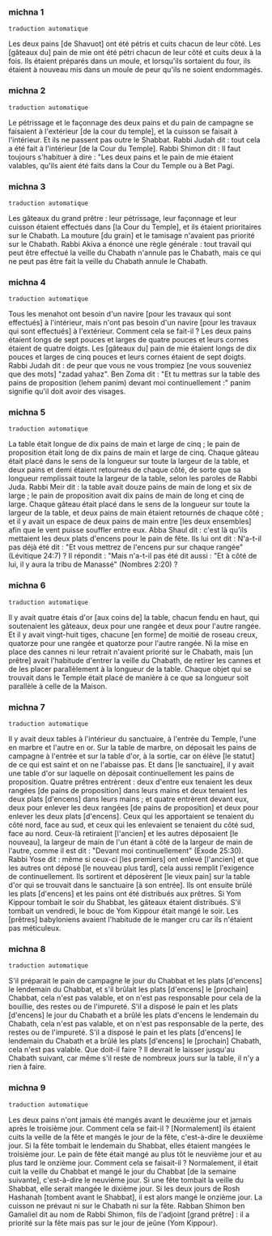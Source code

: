 
### michna 1

`traduction automatique`

Les deux pains [de Shavuot] ont été pétris et cuits chacun de leur côté. Les [gâteaux du] pain de mie ont été pétri chacun de leur côté et cuits deux à la fois. Ils étaient préparés dans un moule, et lorsqu'ils sortaient du four, ils étaient à nouveau mis dans un moule de peur qu'ils ne soient endommagés.

### michna 2

`traduction automatique`

Le pétrissage et le façonnage des deux pains et du pain de campagne se faisaient à l'extérieur [de la cour du temple], et la cuisson se faisait à l'intérieur. Et ils ne passent pas outre le Shabbat. Rabbi Judah dit : tout cela a été fait à l'intérieur [de la Cour du Temple]. Rabbi Shimon dit : Il faut toujours s'habituer à dire : "Les deux pains et le pain de mie étaient valables, qu'ils aient été faits dans la Cour du Temple ou à Bet Pagi.

### michna 3

`traduction automatique`

Les gâteaux du grand prêtre : leur pétrissage, leur façonnage et leur cuisson étaient effectués dans [la Cour du Temple], et ils étaient prioritaires sur le Chabath. La mouture [du grain] et le tamisage n'avaient pas priorité sur le Chabath. Rabbi Akiva a énoncé une règle générale : tout travail qui peut être effectué la veille du Chabath n'annule pas le Chabath, mais ce qui ne peut pas être fait la veille du Chabath annule le Chabath.

### michna 4

`traduction automatique`

Tous les menahot ont besoin d'un navire [pour les travaux qui sont effectués] à l'intérieur, mais n'ont pas besoin d'un navire [pour les travaux qui sont effectués] à l'extérieur. Comment cela se fait-il ? Les deux pains étaient longs de sept pouces et larges de quatre pouces et leurs cornes étaient de quatre doigts. Les [gâteaux du] pain de mie étaient longs de dix pouces et larges de cinq pouces et leurs cornes étaient de sept doigts. Rabbi Judah dit : de peur que vous ne vous trompiez [ne vous souveniez que des mots] "zadad yahaz". Ben Zoma dit : "Et tu mettras sur la table des pains de proposition (lehem panim) devant moi continuellement :" panim signifie qu'il doit avoir des visages.

### michna 5

`traduction automatique`

La table était longue de dix pains de main et large de cinq ; le pain de proposition était long de dix pains de main et large de cinq. Chaque gâteau était placé dans le sens de la longueur sur toute la largeur de la table, et deux pains et demi étaient retournés de chaque côté, de sorte que sa longueur remplissait toute la largeur de la table, selon les paroles de Rabbi Juda. Rabbi Meir dit : la table avait douze pains de main de long et six de large ; le pain de proposition avait dix pains de main de long et cinq de large. Chaque gâteau était placé dans le sens de la longueur sur toute la largeur de la table, et deux pains de main étaient retournés de chaque côté ; et il y avait un espace de deux pains de main entre [les deux ensembles] afin que le vent puisse souffler entre eux. Abba Shaul dit : c'est là qu'ils mettaient les deux plats d'encens pour le pain de fête. Ils lui ont dit : N'a-t-il pas déjà été dit : "Et vous mettrez de l'encens pur sur chaque rangée" (Lévitique 24:7) ? Il répondit : "Mais n'a-t-il pas été dit aussi : "Et à côté de lui, il y aura la tribu de Manassé" (Nombres 2:20) ?

### michna 6

`traduction automatique`

Il y avait quatre étais d'or [aux coins de] la table, chacun fendu en haut, qui soutenaient les gâteaux, deux pour une rangée et deux pour l'autre rangée. Et il y avait vingt-huit tiges, chacune [en forme] de moitié de roseau creux, quatorze pour une rangée et quatorze pour l'autre rangée. Ni la mise en place des cannes ni leur retrait n'avaient priorité sur le Chabath, mais [un prêtre] avait l'habitude d'entrer la veille du Chabath, de retirer les cannes et de les placer parallèlement à la longueur de la table. Chaque objet qui se trouvait dans le Temple était placé de manière à ce que sa longueur soit parallèle à celle de la Maison.

### michna 7

`traduction automatique`

Il y avait deux tables à l'intérieur du sanctuaire, à l'entrée du Temple, l'une en marbre et l'autre en or. Sur la table de marbre, on déposait les pains de campagne à l'entrée et sur la table d'or, à la sortie, car on élève [le statut] de ce qui est saint et on ne l'abaisse pas. Et dans [le sanctuaire], il y avait une table d'or sur laquelle on déposait continuellement les pains de proposition. Quatre prêtres entrèrent : deux d'entre eux tenaient les deux rangées [de pains de proposition] dans leurs mains et deux tenaient les deux plats [d'encens] dans leurs mains ; et quatre entrèrent devant eux, deux pour enlever les deux rangées [de pains de proposition] et deux pour enlever les deux plats [d'encens]. Ceux qui les apportaient se tenaient du côté nord, face au sud, et ceux qui les enlevaient se tenaient du côté sud, face au nord. Ceux-là retiraient [l'ancien] et les autres déposaient [le nouveau], la largeur de main de l'un étant à côté de la largeur de main de l'autre, comme il est dit : "Devant moi continuellement" (Exode 25:30). Rabbi Yose dit : même si ceux-ci [les premiers] ont enlevé [l'ancien] et que les autres ont déposé [le nouveau plus tard], cela aussi remplit l'exigence de continuellement. Ils sortirent et déposèrent [le vieux pain] sur la table d'or qui se trouvait dans le sanctuaire [à son entrée]. Ils ont ensuite brûlé les plats [d'encens] et les pains ont été distribués aux prêtres. Si Yom Kippour tombait le soir du Shabbat, les gâteaux étaient distribués. S'il tombait un vendredi, le bouc de Yom Kippour était mangé le soir. Les [prêtres] babyloniens avaient l'habitude de le manger cru car ils n'étaient pas méticuleux.

### michna 8

`traduction automatique`

S'il préparait le pain de campagne le jour du Chabbat et les plats [d'encens] le lendemain du Chabbat, et s'il brûlait les plats [d'encens] le [prochain] Chabbat, cela n'est pas valable, et on n'est pas responsable pour cela de la bouillie, des restes ou de l'impureté. S'il a disposé le pain et les plats [d'encens] le jour du Chabath et a brûlé les plats d'encens le lendemain du Chabath, cela n'est pas valable, et on n'est pas responsable de la perte, des restes ou de l'impureté. S'il a disposé le pain et les plats [d'encens] le lendemain du Chabath et a brûlé les plats [d'encens] le [prochain] Chabath, cela n'est pas valable. Que doit-il faire ? Il devrait le laisser jusqu'au Chabath suivant, car même s'il reste de nombreux jours sur la table, il n'y a rien à faire.

### michna 9

`traduction automatique`

Les deux pains n'ont jamais été mangés avant le deuxième jour et jamais après le troisième jour. Comment cela se fait-il ? [Normalement] ils étaient cuits la veille de la fête et mangés le jour de la fête, c'est-à-dire le deuxième jour. Si la fête tombait le lendemain du Shabbat, elles étaient mangées le troisième jour. Le pain de fête était mangé au plus tôt le neuvième jour et au plus tard le onzième jour. Comment cela se faisait-il ? Normalement, il était cuit la veille du Chabbat et mangé le jour du Chabbat [de la semaine suivante], c'est-à-dire le neuvième jour. Si une fête tombait la veille du Shabbat, elle serait mangée le dixième jour. Si les deux jours de Rosh Hashanah [tombent avant le Shabbat], il est alors mangé le onzième jour. La cuisson ne prévaut ni sur le Chabath ni sur la fête. Rabban Shimon ben Gamaliel dit au nom de Rabbi Shimon, fils de l'adjoint [grand prêtre] : il a priorité sur la fête mais pas sur le jour de jeûne (Yom Kippour).

